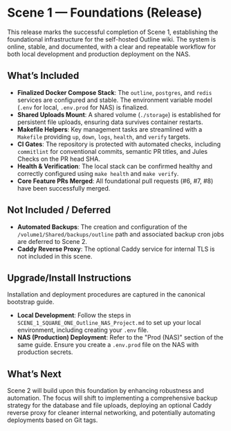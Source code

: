 <!-- Copy for GitHub Release: Scene 1—Foundations brings the self-hosted Outline wiki online with a stable, documented, and verifiable dev-to-prod workflow. -->

# Scene 1 — Foundations (Release)

This release marks the successful completion of Scene 1, establishing the foundational infrastructure for the self-hosted Outline wiki. The system is online, stable, and documented, with a clear and repeatable workflow for both local development and production deployment on the NAS.

## What’s Included

- **Finalized Docker Compose Stack**: The `outline`, `postgres`, and `redis` services are configured and stable. The environment variable model (`.env` for local, `.env.prod` for NAS) is finalized.
- **Shared Uploads Mount**: A shared volume (`./storage`) is established for persistent file uploads, ensuring data survives container restarts.
- **Makefile Helpers**: Key management tasks are streamlined with a `Makefile` providing `up`, `down`, `logs`, `health`, and `verify` targets.
- **CI Gates**: The repository is protected with automated checks, including `commitlint` for conventional commits, semantic PR titles, and Jules Checks on the PR head SHA.
- **Health & Verification**: The local stack can be confirmed healthy and correctly configured using `make health` and `make verify`.
- **Core Feature PRs Merged**: All foundational pull requests (#6, #7, #8) have been successfully merged.

## Not Included / Deferred

- **Automated Backups**: The creation and configuration of the `/volume1/Shared/backups/outline` path and associated backup cron jobs are deferred to Scene 2.
- **Caddy Reverse Proxy**: The optional Caddy service for internal TLS is not included in this scene.

## Upgrade/Install Instructions

Installation and deployment procedures are captured in the canonical bootstrap guide.

- **Local Development**: Follow the steps in `SCENE_1_SQUARE_ONE_Outline_NAS_Project.md` to set up your local environment, including creating your `.env` file.
- **NAS (Production) Deployment**: Refer to the "Prod (NAS)" section of the same guide. Ensure you create a `.env.prod` file on the NAS with production secrets.

## What’s Next

Scene 2 will build upon this foundation by enhancing robustness and automation. The focus will shift to implementing a comprehensive backup strategy for the database and file uploads, deploying an optional Caddy reverse proxy for cleaner internal networking, and potentially automating deployments based on Git tags.
